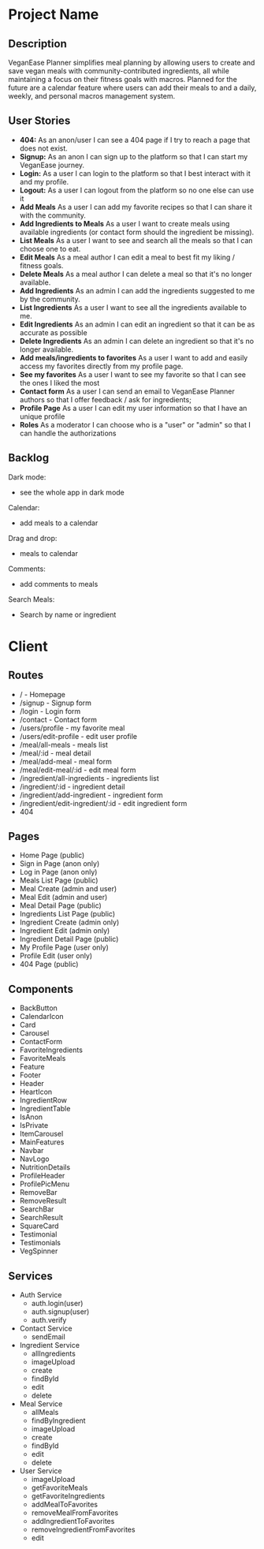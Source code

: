 # Project Name

## Description

VeganEase Planner simplifies meal planning by allowing users to create and save vegan meals with community-contributed ingredients, all while maintaining a focus on their fitness goals with macros. Planned for the future are a calendar feature where users can add their meals to and a daily, weekly, and personal macros management system.

## User Stories

- **404:** As an anon/user I can see a 404 page if I try to reach a page that does not exist. 
- **Signup:** As an anon I can sign up to the platform so that I can start my VeganEase journey.
- **Login:** As a user I can login to the platform so that I best interact with it and my profile. 
- **Logout:** As a user I can logout from the platform so no one else can use it
- **Add Meals** As a user I can add my favorite recipes so that I can share it with the community.
- **Add Ingredients to Meals** As a user I want to create meals using available ingredients (or contact form should the ingredient be missing).
- **List Meals** As a user I want to see and search all the meals so that I can choose one to eat.
- **Edit Meals** As a meal author I can edit a meal to best fit my liking / fitness goals. 
- **Delete Meals** As a meal author I can delete a meal so that it's no longer available.
- **Add Ingredients** As an admin I can add the ingredients suggested to me by the community.
- **List Ingredients** As a user I want to see all the ingredients available to me. 
- **Edit Ingredients** As an admin I can edit an ingredient so that it can be as accurate as possible
- **Delete Ingredients** As an admin I can delete an ingredient so that it's no longer available.
- **Add meals/ingredients to favorites** As a user I want to add and easily access my favorites directly from my profile page. 
- **See my favorites** As a user I want to see my favorite so that I can see the ones I liked the most
- **Contact form** As a user I can send an email to VeganEase Planner authors so that I offer feedback / ask for ingredients;
- **Profile Page** As a user I can edit my user information so that I have an unique profile
- **Roles** As a moderator I can choose who is a "user" or "admin" so that I can handle the authorizations

## Backlog

Dark mode:

- see the whole app in dark mode

Calendar:

- add meals to a calendar

Drag and drop:

- meals to calendar

Comments:

- add comments to meals

Search Meals:

- Search by name or ingredient

# Client

## Routes

- / - Homepage
- /signup - Signup form
- /login - Login form
- /contact - Contact form
- /users/profile - my favorite meal
- /users/edit-profile - edit user profile
- /meal/all-meals - meals list
- /meal/:id - meal detail
- /meal/add-meal - meal form
- /meal/edit-meal/:id - edit meal form
- /ingredient/all-ingredients - ingredients list
- /ingredient/:id - ingredient detail
- /ingredient/add-ingredient - ingredient form
- /ingredient/edit-ingredient/:id - edit ingredient form
- 404

## Pages

- Home Page (public)
- Sign in Page (anon only)
- Log in Page (anon only)
- Meals List Page (public)
- Meal Create (admin and user)
- Meal Edit (admin and user)
- Meal Detail Page (public)
- Ingredients List Page (public)
- Ingredient Create (admin only)
- Ingredient Edit (admin only)
- Ingredient Detail Page (public)
- My Profile Page (user only)
- Profile Edit (user only)
- 404 Page (public)

## Components

- BackButton
- CalendarIcon
- Card
- Carousel
- ContactForm
- FavoriteIngredients
- FavoriteMeals
- Feature
- Footer
- Header
- HeartIcon
- IngredientRow
- IngredientTable
- IsAnon
- IsPrivate
- ItemCarousel
- MainFeatures
- Navbar
- NavLogo
- NutritionDetails
- ProfileHeader
- ProfilePicMenu
- RemoveBar
- RemoveResult
- SearchBar
- SearchResult
- SquareCard
- Testimonial
- Testimonials
- VegSpinner

## Services

- Auth Service
  - auth.login(user)
  - auth.signup(user)
  - auth.verify
- Contact Service
  - sendEmail
- Ingredient Service
  - allIngredients
  - imageUpload
  - create
  - findById
  - edit
  - delete
- Meal Service
  - allMeals
  - findByIngredient
  - imageUpload
  - create
  - findById
  - edit
  - delete
- User Service
  - imageUpload
  - getFavoriteMeals
  - getFavoriteIngredients
  - addMealToFavorites
  - removeMealFromFavorites
  - addIngredientToFavorites
  - removeIngredientFromFavorites
  - edit

